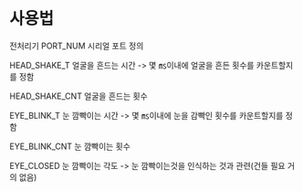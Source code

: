 # 사용법

전처리기
PORT_NUM        시리얼 포트 정의

HEAD_SHAKE_T    얼굴을 흔드는 시간 -> 몇 ㎳이내에 얼굴을 흔든 횟수를 카운트할지를 정함

HEAD_SHAKE_CNT  얼굴을 흔드는 횟수

EYE_BLINK_T     눈 깜빡이는 시간 -> 몇 ㎳이내에 눈을 감빡인 횟수를 카운트할지를 정함

EYE_BLINK_CNT   눈 깜빡이는 횟수

EYE_CLOSED      눈 깜빡이는 각도 -> 눈 깜빡이는것을 인식하는 것과 관련(건들 필요 거의 없음)
